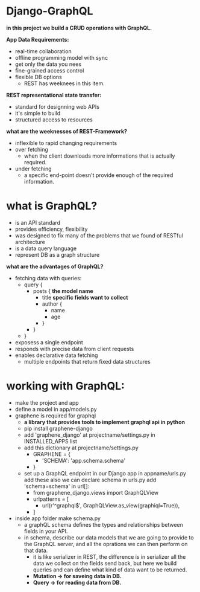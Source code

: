 # Django-GraphQL
**in this project we build a CRUD operations with GraphQL.**

**App Data Requirements:**
- real-time collaboration
- offline programming model with sync
- get only the data you nees
- fine-grained access control
- flexible DB options
    - REST has weeknees in this item.

**REST representational state transfer:**
- standard for designning web APIs 
- it's simple to build 
- structured access to resources

**what are the weeknesses of REST-Framework?**
- inflexible to rapid changing requirements
- over fetching
    - when the client downloads more informations that
    is actually required.
- under fetching
    - a specific end-point doesn't provide enough of the 
    required information.

# what is GraphQL?
- is an API standard
- provides efficiency, flexibility
- was designed to fix many of the problems that we found of RESTful architecture
- is a data query language
- represent DB as a graph structure

**what are the advantages of GraphQL?**
- fetching data with queries:
    - query {
        - posts { **the model name**
            - title **specific fields want to collect**
            - author { 
                - name
                - age
            - }
        - }
    - }
- exposess a single endpoint
- responds with precise data from client requests
- enables declarative data fetching
    - multiple endpoints that return fixed data structures

# working with GraphQL:
- make the project and app
- define a model in app/models.py
- graphene is required for graphql
    - **a library that provides tools to implement graphql api in python**
    - pip install graphene-django
    - add 'graphene_django' at projectname/settings.py in INSTALLED_APPS list
    - add this dictionary at projectname/settings.py
        - GRAPHENE = {
            - 'SCHEMA': 'app.schema.schema'
        - }
    - set up a GraphQL endpoint in our Django app in appname/urls.py add these also we can declare schema in urls.py add 'schema=schema' in url[]:
        - from graphene_django.views import GraphQLView
        - urlpatterns = [
            - url(r'^graphql$', GraphQLView.as_view(graphiql=True)),
        - ]
- inside app folder make schema.py
    - a graphQL schema defines the types and relationships between fields in your API.
    - in schema, describe our data models that we are going to provide to the GraphQL server, and all the oprations we can then perform on that data.
        - it is like serializer in REST, the difference is in serializer all the data we collect on the fields send back, but here we build queries and can define what kind of data want to be returned.
        - **Mutation -> for saveing data in DB.**
        - **Query -> for reading data from DB.**
